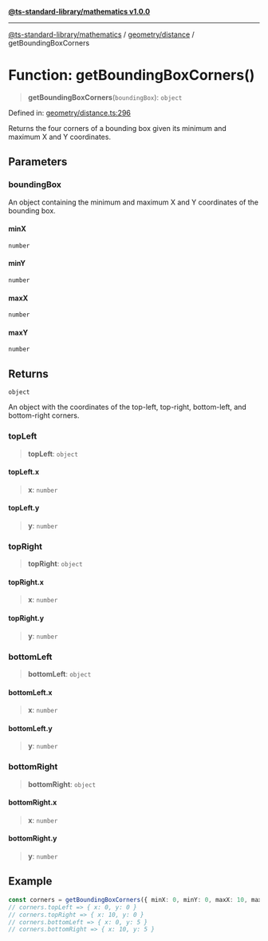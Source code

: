 [**@ts-standard-library/mathematics v1.0.0**](../../../README.md)

***

[@ts-standard-library/mathematics](../../../README.md) / [geometry/distance](../README.md) / getBoundingBoxCorners

# Function: getBoundingBoxCorners()

> **getBoundingBoxCorners**(`boundingBox`): `object`

Defined in: [geometry/distance.ts:296](https://github.com/gabaudette/ts-stdlib/blob/ea80ba1db09c741e99f8cb19e94e5a29b81b623b/packages/mathematics/src/geometry/distance.ts#L296)

Returns the four corners of a bounding box given its minimum and maximum X and Y coordinates.

## Parameters

### boundingBox

An object containing the minimum and maximum X and Y coordinates of the bounding box.

#### minX

`number`

#### minY

`number`

#### maxX

`number`

#### maxY

`number`

## Returns

`object`

An object with the coordinates of the top-left, top-right, bottom-left, and bottom-right corners.

### topLeft

> **topLeft**: `object`

#### topLeft.x

> **x**: `number`

#### topLeft.y

> **y**: `number`

### topRight

> **topRight**: `object`

#### topRight.x

> **x**: `number`

#### topRight.y

> **y**: `number`

### bottomLeft

> **bottomLeft**: `object`

#### bottomLeft.x

> **x**: `number`

#### bottomLeft.y

> **y**: `number`

### bottomRight

> **bottomRight**: `object`

#### bottomRight.x

> **x**: `number`

#### bottomRight.y

> **y**: `number`

## Example

```typescript
const corners = getBoundingBoxCorners({ minX: 0, minY: 0, maxX: 10, maxY: 5 });
// corners.topLeft => { x: 0, y: 0 }
// corners.topRight => { x: 10, y: 0 }
// corners.bottomLeft => { x: 0, y: 5 }
// corners.bottomRight => { x: 10, y: 5 }
```
